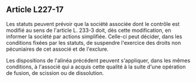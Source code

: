 Article L227-17
----
Les statuts peuvent prévoir que la société associée dont le contrôle est modifié
au sens de l'article L. 233-3 doit, dès cette modification, en informer la
société par actions simplifiée. Celle-ci peut décider, dans les conditions
fixées par les statuts, de suspendre l'exercice des droits non pécuniaires de
cet associé et de l'exclure.

Les dispositions de l'alinéa précédent peuvent s'appliquer, dans les mêmes
conditions, à l'associé qui a acquis cette qualité à la suite d'une opération de
fusion, de scission ou de dissolution.
